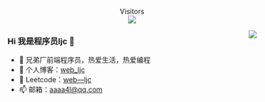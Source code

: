 <p align="center"> 
  Visitors<br><img src="https://profile-counter.glitch.me/web-ljc/count.svg" />
</p>

<img align="right" src="https://github-readme-stats.vercel.app/api?username=web-ljc&show_icons=true&theme=merko" />

### Hi 我是程序员ljc 👋

- 🔭 兄弟厂前端程序员，热爱生活，热爱编程
- 🌱 个人博客：[web_ljc](https://juejin.cn/user/1429804971201160)
- 🤔 Leetcode：[web—ljc](https://leetcode-cn.com/u/web-ljc)
- 📫 邮箱：aaaa4l@qq.com

